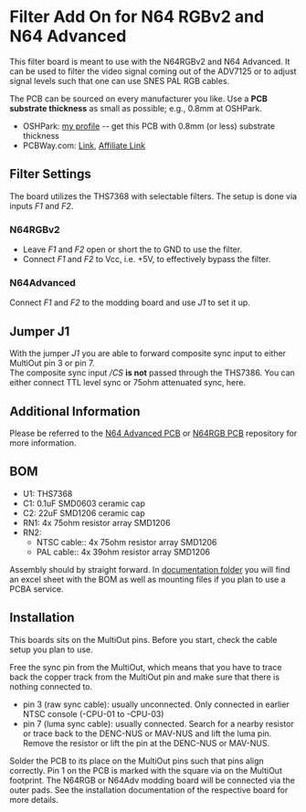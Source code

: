 # Filter Add On for N64 RGBv2 and N64 Advanced

This filter board is meant to use with the N64RGBv2 and N64 Advanced.
It can be used to filter the video signal coming out of the ADV7125 or to adjust signal levels such that one can use SNES PAL RGB cables.

The PCB can be sourced on every manufacturer you like.
Use a **PCB substrate thickness** as small as possible; e.g., 0.8mm at OSHPark.

- OSHPark: [my profile](https://oshpark.com/profiles/borti4938) -- get this PCB with 0.8mm (or less) substrate thickness
- PCBWay.com: [Link](http://www.pcbway.com/), [Affiliate Link](http://www.pcbway.com/setinvite.aspx?inviteid=10658)

## Filter Settings

The board utilizes the THS7368 with selectable filters.
The setup is done via inputs _F1_ and _F2_.

### N64RGBv2

- Leave _F1_ and _F2_ open or short the to GND to use the filter.
- Connect _F1_ and _F2_ to Vcc, i.e. +5V, to effectively bypass the filter.

### N64Advanced

Connect _F1_ and _F2_ to the modding board and use _J1_ to set it up.

## Jumper J1

With the jumper _J1_ you are able to forward composite sync input to either MultiOut pin 3 or pin 7.  
The composite sync input _/CS_ **is not** passed through the THS7386.
You can either connect TTL level sync or 75ohm attenuated sync, here.

## Additional Information

Please be referred to the [N64 Advanced PCB](https://github.com/borti4938/n64adv_pcb) or [N64RGB PCB](https://github.com/borti4938/n64rgb_pcb) repository for more information.

## BOM

- U1: THS7368
- C1: 0.1uF SMD0603 ceramic cap
- C2: 22uF SMD1206 ceramic cap
- RN1: 4x 75ohm resistor array SMD1206
- RN2:
  - NTSC cable:: 4x 75ohm resistor array SMD1206
  - PAL cable:: 4x 39ohm resistor array SMD1206
  
Assembly should by straight forward.
In [documentation folder](./doc/) you will find an excel sheet with the BOM as well as mounting files if you plan to use a PCBA service.

## Installation

This boards sits on the MultiOut pins.
Before you start, check the cable setup you plan to use.

Free the sync pin from the MultiOut, which means that you have to trace back the copper track from the MultiOut pin and make sure that there is nothing connected to.
- pin 3 (raw sync cable): usually unconnected. Only connected in earlier NTSC console (-CPU-01 to -CPU-03)
- pin 7 (luma sync cable): usually connected. Search for a nearby resistor or trace back to the DENC-NUS or MAV-NUS and lift the luma pin. Remove the resistor or lift the pin at the DENC-NUS or MAV-NUS. 

Solder the PCB to its place on the MultiOut pins such that pins align correctly.
Pin 1 on the PCB is marked with the square via on the MultiOut footprint.
The N64RGB or N64Adv modding board will be connected via the outer pads.
See the installation documentation of the respective board for more details.
